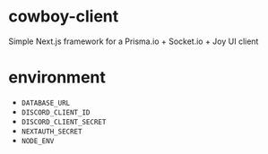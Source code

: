 # cowboy-client

Simple Next.js framework for a Prisma.io + Socket.io + Joy UI client

# environment

- `DATABASE_URL`
- `DISCORD_CLIENT_ID`
- `DISCORD_CLIENT_SECRET`
- `NEXTAUTH_SECRET`
- `NODE_ENV`
